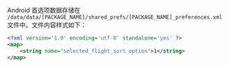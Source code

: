 Android 首选项数据存储在 `/data/data/[PACKAGE_NAME]/shared_prefs/[PACKAGE_NAME]_preferences.xml` 文件中。文件内容样式如下：

```xml
<?xml version='1.0' encoding='utf-8' standalone='yes' ?>
<map>
	<string name="selected_flight_sort_option">1</string>
</map>
```

